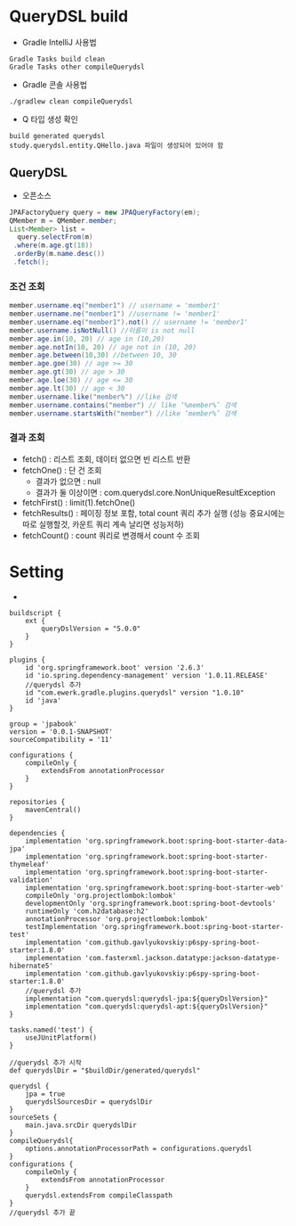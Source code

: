 # QueryDSL build 
- Gradle IntelliJ 사용법
```
Gradle Tasks build clean
Gradle Tasks other compileQuerydsl
```
- Gradle 콘솔 사용법
```
./gradlew clean compileQuerydsl
```
- Q 타입 생성 확인
```
build generated querydsl
study.querydsl.entity.QHello.java 파일이 생성되어 있어야 함
```

## QueryDSL 
- 오픈소스
```java
JPAFactoryQuery query = new JPAQueryFactory(em);
QMember m = QMember.member; 
List<Member> list = 
  query.selectFrom(m)
 .where(m.age.gt(18)) 
 .orderBy(m.name.desc())
 .fetch();
```

### 조건 조회
```java
member.username.eq("member1") // username = 'member1'
member.username.ne("member1") //username != 'member1'
member.username.eq("member1").not() // username != 'member1'
member.username.isNotNull() //이름이 is not null
member.age.in(10, 20) // age in (10,20)
member.age.notIn(10, 20) // age not in (10, 20)
member.age.between(10,30) //between 10, 30
member.age.goe(30) // age >= 30
member.age.gt(30) // age > 30
member.age.loe(30) // age <= 30
member.age.lt(30) // age < 30
member.username.like("member%") //like 검색
member.username.contains("member") // like ‘%member%’ 검색
member.username.startsWith("member") //like ‘member%’ 검색
```

### 결과 조회
- fetch() : 리스트 조회, 데이터 없으면 빈 리스트 반환
- fetchOne() : 단 건 조회
  - 결과가 없으면 : null
  - 결과가 둘 이상이면 : com.querydsl.core.NonUniqueResultException
- fetchFirst() : limit(1).fetchOne()
- fetchResults() : 페이징 정보 포함, total count 쿼리 추가 실행 (성능 중요시에는 따로 실행할것, 카운트 쿼리 계속 날리면 성능저하)
- fetchCount() : count 쿼리로 변경해서 count 수 조회




# Setting
- 
```
buildscript {
	ext {
		queryDslVersion = "5.0.0"
	}
}

plugins {
	id 'org.springframework.boot' version '2.6.3'
	id 'io.spring.dependency-management' version '1.0.11.RELEASE'
	//querydsl 추가
	id "com.ewerk.gradle.plugins.querydsl" version "1.0.10"
	id 'java'
}

group = 'jpabook'
version = '0.0.1-SNAPSHOT'
sourceCompatibility = '11'

configurations {
	compileOnly {
		extendsFrom annotationProcessor
	}
}

repositories {
	mavenCentral()
}

dependencies {
	implementation 'org.springframework.boot:spring-boot-starter-data-jpa'
	implementation 'org.springframework.boot:spring-boot-starter-thymeleaf'
	implementation 'org.springframework.boot:spring-boot-starter-validation'
	implementation 'org.springframework.boot:spring-boot-starter-web'
	compileOnly 'org.projectlombok:lombok'
	developmentOnly 'org.springframework.boot:spring-boot-devtools'
	runtimeOnly 'com.h2database:h2'
	annotationProcessor 'org.projectlombok:lombok'
	testImplementation 'org.springframework.boot:spring-boot-starter-test'
	implementation 'com.github.gavlyukovskiy:p6spy-spring-boot-starter:1.8.0'
	implementation 'com.fasterxml.jackson.datatype:jackson-datatype-hibernate5'
	implementation 'com.github.gavlyukovskiy:p6spy-spring-boot-starter:1.8.0'
	//querydsl 추가
	implementation "com.querydsl:querydsl-jpa:${queryDslVersion}"
	implementation "com.querydsl:querydsl-apt:${queryDslVersion}"
}

tasks.named('test') {
	useJUnitPlatform()
}

//querydsl 추가 시작
def querydslDir = "$buildDir/generated/querydsl"

querydsl {
	jpa = true
	querydslSourcesDir = querydslDir
}
sourceSets {
	main.java.srcDir querydslDir
}
compileQuerydsl{
	options.annotationProcessorPath = configurations.querydsl
}
configurations {
	compileOnly {
		extendsFrom annotationProcessor
	}
	querydsl.extendsFrom compileClasspath
}
//querydsl 추가 끝
```
